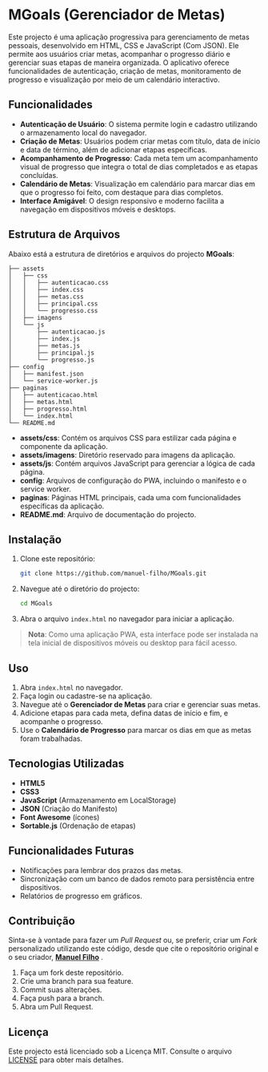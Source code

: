 # MGoals (Gerenciador de Metas)

Este projecto é uma aplicação progressiva para gerenciamento de metas pessoais, desenvolvido em HTML, CSS e JavaScript (Com JSON). Ele permite aos usuários criar metas, acompanhar o progresso diário e gerenciar suas etapas de maneira organizada. O aplicativo oferece funcionalidades de autenticação, criação de metas, monitoramento de progresso e visualização por meio de um calendário interactivo.

## Funcionalidades

- **Autenticação de Usuário**: O sistema permite login e cadastro utilizando o armazenamento local do navegador.
- **Criação de Metas**: Usuários podem criar metas com título, data de início e data de término, além de adicionar etapas específicas.
- **Acompanhamento de Progresso**: Cada meta tem um acompanhamento visual de progresso que integra o total de dias completados e as etapas concluídas.
- **Calendário de Metas**: Visualização em calendário para marcar dias em que o progresso foi feito, com destaque para dias completos.
- **Interface Amigável**: O design responsivo e moderno facilita a navegação em dispositivos móveis e desktops.

## Estrutura de Arquivos

Abaixo está a estrutura de diretórios e arquivos do projecto **MGoals**:

```plaintext
├── assets
│   ├── css
│   │   ├── autenticacao.css
│   │   ├── index.css
│   │   ├── metas.css
│   │   ├── principal.css
│   │   └── progresso.css
│   ├── imagens
│   └── js
│       ├── autenticacao.js
│       ├── index.js
│       ├── metas.js
│       ├── principal.js
│       └── progresso.js
├── config
│   ├── manifest.json
│   └── service-worker.js
├── paginas
│   ├── autenticacao.html
│   ├── metas.html
│   ├── progresso.html
│   └── index.html
└── README.md
```

- **assets/css**: Contém os arquivos CSS para estilizar cada página e componente da aplicação.
- **assets/imagens**: Diretório reservado para imagens da aplicação.
- **assets/js**: Contém arquivos JavaScript para gerenciar a lógica de cada página.
- **config**: Arquivos de configuração do PWA, incluindo o manifesto e o service worker.
- **paginas**: Páginas HTML principais, cada uma com funcionalidades específicas da aplicação.
- **README.md**: Arquivo de documentação do projecto.

## Instalação

1. Clone este repositório:
   ```bash
   git clone https://github.com/manuel-filho/MGoals.git
   ```
   
2. Navegue até o diretório do projecto:
   ```bash
   cd MGoals
   ```

3. Abra o arquivo `index.html` no navegador para iniciar a aplicação.

> **Nota**: Como uma aplicação PWA, esta interface pode ser instalada na tela inicial de dispositivos móveis ou desktop para fácil acesso.

## Uso

1. Abra `index.html` no navegador.
2. Faça login ou cadastre-se na aplicação.
3. Navegue até o **Gerenciador de Metas** para criar e gerenciar suas metas.
4. Adicione etapas para cada meta, defina datas de início e fim, e acompanhe o progresso.
5. Use o **Calendário de Progresso** para marcar os dias em que as metas foram trabalhadas.

## Tecnologias Utilizadas

- **HTML5**
- **CSS3**
- **JavaScript** (Armazenamento em LocalStorage)
- **JSON** (Criação do Manifesto)
- **Font Awesome** (ícones)
- **Sortable.js** (Ordenação de etapas)

## Funcionalidades Futuras

- Notificações para lembrar dos prazos das metas.
- Sincronização com um banco de dados remoto para persistência entre dispositivos.
- Relatórios de progresso em gráficos.

## Contribuição

Sinta-se à vontade para fazer um *Pull Request* ou, se preferir, criar um *Fork*  personalizado utilizando este código, desde que cite o repositório original e o seu criador, **[Manuel Filho](https://github.com/manuel-filho/)** .

1. Faça um fork deste repositório.
2. Crie uma branch para sua feature.
3. Commit suas alterações.
4. Faça push para a branch.
5. Abra um Pull Request.

## Licença

Este projecto está licenciado sob a Licença MIT. Consulte o arquivo [LICENSE](https://github.com/Manuel-filho/MGoals/blob/main/LICENSE) para obter mais detalhes.
